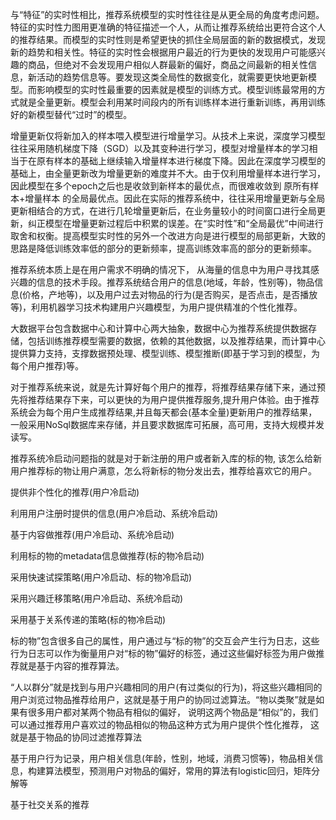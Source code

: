 与“特征”的实时性相比，推荐系统模型的实时性往往是从更全局的角度考虑问题。特征的实时性力图用更准确的特征描述一个人，从而让推荐系统给出更符合这个人的推荐结果。而模型的实时性则是希望更快的抓住全局层面的新的数据模式，发现新的趋势和相关性。特征的实时性会根据用户最近的行为更快的发现用户可能感兴趣的商品，但绝对不会发现用户相似人群最新的偏好，商品之间最新的相关性信息，新活动的趋势信息等。要发现这类全局性的数据变化，就需要更快地更新模型。而影响模型的实时性最重要的因素就是模型的训练方式。模型训练最常用的方式就是全量更新。模型会利用某时间段内的所有训练样本进行重新训练，再用训练好的新模型替代“过时”的模型。

增量更新仅将新加入的样本喂入模型进行增量学习。从技术上来说，深度学习模型往往采用随机梯度下降（SGD）以及其变种进行学习，模型对增量样本的学习相当于在原有样本的基础上继续输入增量样本进行梯度下降。因此在深度学习模型的基础上，由全量更新改为增量更新的难度并不大。由于仅利用增量样本进行学习，因此模型在多个epoch之后也是收敛到新样本的最优点，而很难收敛到 原所有样本+增量样本 的全局最优点。因此在实际的推荐系统中，往往采用增量更新与全局更新相结合的方式，在进行几轮增量更新后，在业务量较小的时间窗口进行全局更新，纠正模型在增量更新过程后中积累的误差。在“实时性”和“全局最优”中间进行取舍和权衡。提高模型实时性的另外一个改进方向是进行模型的局部更新，大致的思路是降低训练效率低的部分的更新频率，提高训练效率高的部分的更新频率。

推荐系统本质上是在用户需求不明确的情况下， 从海量的信息中为用户寻找其感兴趣的信息的技术手段。推荐系统结合用户的信息(地域，年龄，性别等)，物品信息(价格，产地等)，以及用户过去对物品的行为(是否购买，是否点击，是否播放等)，利用机器学习技术构建用户兴趣模型，为用户提供精准的个性化推荐。

大数据平台包含数据中心和计算中心两大抽象，数据中心为推荐系统提供数据存储，包括训练推荐模型需要的数据，依赖的其他数据，以及推荐结果，而计算中心提供算力支持，支撑数据预处理、模型训练、模型推断(即基于学习到的模型，为每个用户推荐)等。

对于推荐系统来说，就是先计算好每个用户的推荐，将推荐结果存储下来，通过预先将推荐结果存下来，可以更快的为用户提供推荐服务,提升用户体验。由于推荐系统会为每个用户生成推荐结果,并且每天都会(基本全量)更新用户的推荐结果，一般采用NoSql数据库来存储，并且要求数据库可拓展，高可用，支持大规模并发读写。

推荐系统冷启动问题指的就是对于新注册的用户或者新入库的标的物, 该怎么给新用户推荐标的物让用户满意，怎么将新标的物分发出去，推荐给喜欢它的用户。

提供非个性化的推荐(用户冷启动)

利用用户注册时提供的信息(用户冷启动、系统冷启动)

基于内容做推荐(用户冷启动、系统冷启动)

利用标的物的metadata信息做推荐(标的物冷启动)

采用快速试探策略(用户冷启动、标的物冷启动)    

采用兴趣迁移策略(用户冷启动、系统冷启动)    

采用基于关系传递的策略(标的物冷启动)

标的物”包含很多自己的属性，用户通过与“标的物”的交互会产生行为日志，这些行为日志可以作为衡量用户对“标的物”偏好的标签，通过这些偏好标签为用户做推荐就是基于内容的推荐算法。

“人以群分”就是找到与用户兴趣相同的用户(有过类似的行为)，将这些兴趣相同的用户浏览过物品推荐给用户，这就是基于用户的协同过滤算法。“物以类聚”就是如果有很多用户都对某两个物品有相似的偏好， 说明这两个物品是“相似”的，我们可以通过推荐用户喜欢过的物品相似的物品这种方式为用户提供个性化推荐， 这就是基于物品的协同过滤推荐算法

基于用户行为记录，用户相关信息(年龄，性别，地域，消费习惯等)，物品相关信息，构建算法模型，预测用户对物品的偏好，常用的算法有logistic回归，矩阵分解等

 基于社交关系的推荐